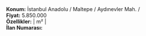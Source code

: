 ## 

**Konum:** İstanbul Anadolu / Maltepe / Aydınevler Mah. /  
**Fiyat:** 5.850.000  
**Özellikler:**  |  m² |   
**İlan Numarası:** 
